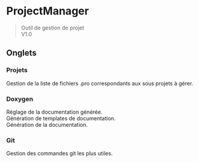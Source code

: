 # ProjectManager
> Outil de gestion de projet
<br/>V1.0

## Onglets
### Projets
Gestion de la liste de fichiers .pro correspondants aux sous projets à gérer.
### Doxygen
Réglage de la documentation générée.<br/>
Génération de templates de documentation.<br/>
Génération de la documentation.
### Git
Gestion des commandes git les plus utiles.
